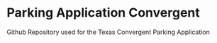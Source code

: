 # Parking Application Convergent
Github Repository used for the Texas Convergent Parking Application
